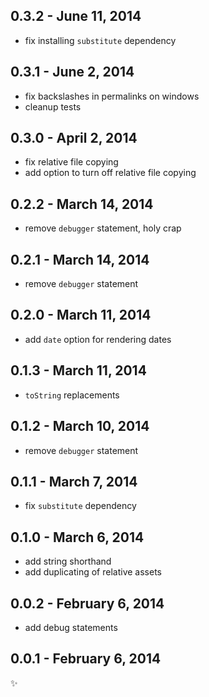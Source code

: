 
0.3.2 - June 11, 2014
---------------------
* fix installing `substitute` dependency

0.3.1 - June 2, 2014
--------------------
* fix backslashes in permalinks on windows
* cleanup tests

0.3.0 - April 2, 2014
---------------------
* fix relative file copying
* add option to turn off relative file copying

0.2.2 - March 14, 2014
----------------------
* remove `debugger` statement, holy crap

0.2.1 - March 14, 2014
----------------------
* remove `debugger` statement

0.2.0 - March 11, 2014
----------------------
* add `date` option for rendering dates

0.1.3 - March 11, 2014
----------------------
* `toString` replacements

0.1.2 - March 10, 2014
----------------------
* remove `debugger` statement

0.1.1 - March 7, 2014
---------------------
* fix `substitute` dependency

0.1.0 - March 6, 2014
---------------------
* add string shorthand
* add duplicating of relative assets

0.0.2 - February 6, 2014
------------------------
* add debug statements

0.0.1 - February 6, 2014
------------------------
:sparkles: